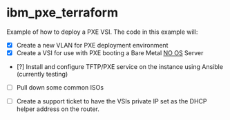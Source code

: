# ibm_pxe_terraform
Example of how to deploy a PXE VSI. The code in this example will:

 - [x] Create a new VLAN for PXE deployment environment
 - [x] Create a VSI for use with PXE booting a Bare Metal [NO OS](https://cloud.ibm.com/docs/bare-metal?topic=bare-metal-bm-no-os) Server
 - [?] Install and configure TFTP/PXE service on the instance using Ansible (currently testing)
 - [ ] Pull down some common ISOs
 - [ ] Create a support ticket to have the VSIs private IP set as the DHCP helper address on the router. 

